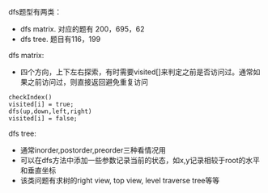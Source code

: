 
dfs题型有两类：
- dfs matrix. 对应的题有 200，695，62
- dfs tree. 题目有116，199

dfs matrix:
- 四个方向，上下左右探索，有时需要visited[]来判定之前是否访问过。通常如果之前访问过，则直接返回避免重复访问
```
checkIndex()
visited[i] = true;
dfs(up,down,left,right)
visited[i] = false;
```

dfs tree:
- 通常inorder,postorder,preorder三种看情况用
- 可以在dfs方法中添加一些参数记录当前的状态，如x,y记录相较于root的水平和垂直坐标
- 该类问题有求树的right view, top view, level traverse tree等等
